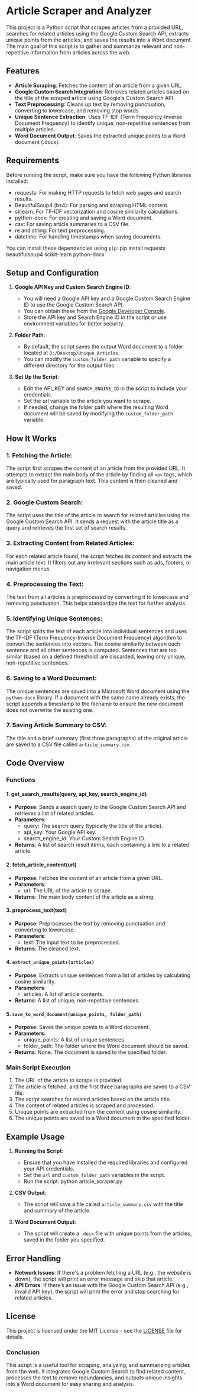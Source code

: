 # Article Scraper and Analyzer

This project is a Python script that scrapes articles from a provided URL, searches for related articles using the Google Custom Search API, extracts unique points from the articles, and saves the results into a Word document. The main goal of this script is to gather and summarize relevant and non-repetitive information from articles across the web.

## Features

- **Article Scraping**: Fetches the content of an article from a given URL.
- **Google Custom Search Integration**: Retrieves related articles based on the title of the scraped article using Google's Custom Search API.
- **Text Preprocessing**: Cleans up text by removing punctuation, converting to lowercase, and removing stop words.
- **Unique Sentence Extraction**: Uses TF-IDF (Term Frequency-Inverse Document Frequency) to identify unique, non-repetitive sentences from multiple articles.
- **Word Document Output**: Saves the extracted unique points to a Word document (.docx).

## Requirements

Before running the script, make sure you have the following Python libraries installed:

- requests: For making HTTP requests to fetch web pages and search results.
- BeautifulSoup4 (bs4): For parsing and scraping HTML content.
- sklearn: For TF-IDF vectorization and cosine similarity calculations.
- python-docx: For creating and saving a Word document.
- csv: For saving article summaries to a CSV file.
- re and string: For text preprocessing.
- datetime: For handling timestamps when saving documents.

You can install these dependencies using `pip`:
pip install requests beautifulsoup4 scikit-learn python-docx


## Setup and Configuration

1. **Google API Key and Custom Search Engine ID**:
   - You will need a Google API key and a Google Custom Search Engine ID to use the Google Custom Search API.
   - You can obtain these from the [Google Developer Console](https://console.developers.google.com/).
   - Store the API key and Search Engine ID in the script or use environment variables for better security.

2. **Folder Path**:
   - By default, the script saves the output Word document to a folder located at `D:/Desktop/Unique_Articles`. 
   - You can modify the `custom_folder_path` variable to specify a different directory for the output files.
   
3. **Set Up the Script**:
   - Edit the API_KEY and `SEARCH_ENGINE_ID` in the script to include your credentials.
   - Set the url variable to the article you want to scrape.
   - If needed, change the folder path where the resulting Word document will be saved by modifying the `custom_folder_path` variable.

## How It Works

### 1. **Fetching the Article**:
   The script first scrapes the content of an article from the provided URL. It attempts to extract the main body of the article by finding all `<p>` tags, which are typically used for paragraph text. This content is then cleaned and saved.

### 2. **Google Custom Search**:
   The script uses the title of the article to search for related articles using the Google Custom Search API. It sends a request with the article title as a query and retrieves the first set of search results.

### 3. **Extracting Content from Related Articles**:
   For each related article found, the script fetches its content and extracts the main article text. It filters out any irrelevant sections such as ads, footers, or navigation menus.

### 4. **Preprocessing the Text**:
   The text from all articles is preprocessed by converting it to lowercase and removing punctuation. This helps standardize the text for further analysis.

### 5. **Identifying Unique Sentences**:
   The script splits the text of each article into individual sentences and uses the TF-IDF (Term Frequency-Inverse Document Frequency) algorithm to convert the sentences into vectors. The cosine similarity between each sentence and all other sentences is computed. Sentences that are too similar (based on a defined threshold) are discarded, leaving only unique, non-repetitive sentences.

### 6. **Saving to a Word Document**:
   The unique sentences are saved into a Microsoft Word document using the `python-docx` library. If a document with the same name already exists, the script appends a timestamp to the filename to ensure the new document does not overwrite the existing one.

### 7. **Saving Article Summary to CSV**:
   The title and a brief summary (first three paragraphs) of the original article are saved to a CSV file called `article_summary.csv`.

## Code Overview

### Functions

#### 1. get_search_results(query, api_key, search_engine_id)
   - **Purpose**: Sends a search query to the Google Custom Search API and retrieves a list of related articles.
   - **Parameters**:
     - query: The search query (typically the title of the article).
     - api_key: Your Google API key.
     - search_engine_id: Your Custom Search Engine ID.
   - **Returns**: A list of search result items, each containing a link to a related article.

#### 2. fetch_article_content(url)
   - **Purpose**: Fetches the content of an article from a given URL.
   - **Parameters**:
     - url: The URL of the article to scrape.
   - **Returns**: The main body content of the article as a string.

#### 3. preprocess_text(text)
   - **Purpose**: Preprocesses the text by removing punctuation and converting to lowercase.
   - **Parameters**:
     - text: The input text to be preprocessed.
   - **Returns**: The cleaned text.

#### 4. `extract_unique_points(articles)`
   - **Purpose**: Extracts unique sentences from a list of articles by calculating cosine similarity.
   - **Parameters**:
     - articles: A list of article contents.
   - **Returns**: A list of unique, non-repetitive sentences.

#### 5. `save_to_word_document(unique_points, folder_path)`
   - **Purpose**: Saves the unique points to a Word document.
   - **Parameters**:
     - unique_points: A list of unique sentences.
     - folder_path: The folder where the Word document should be saved.
   - **Returns**: None. The document is saved to the specified folder.

### Main Script Execution

1. The URL of the article to scrape is provided.
2. The article is fetched, and the first three paragraphs are saved to a CSV file.
3. The script searches for related articles based on the article title.
4. The content of related articles is scraped and processed.
5. Unique points are extracted from the content using cosine similarity.
6. The unique points are saved to a Word document in the specified folder.

## Example Usage

1. **Running the Script**:
   - Ensure that you have installed the required libraries and configured your API credentials.
   - Set the `url` and `custom_folder_path` variables in the script.
   - Run the script:
     python article_scraper.py
   

2. **CSV Output**:
   - The script will save a file called `article_summary.csv` with the title and summary of the article.

3. **Word Document Output**:
   - The script will create a `.docx` file with unique points from the articles, saved in the folder you specified.

## Error Handling

- **Network Issues**: If there's a problem fetching a URL (e.g., the website is down), the script will print an error message and skip that article.
- **API Errors**: If there’s an issue with the Google Custom Search API (e.g., invalid API key), the script will print the error and stop searching for related articles.

## License

This project is licensed under the MIT License - see the [LICENSE](LICENSE) file for details.

### Conclusion

This script is a useful tool for scraping, analyzing, and summarizing articles from the web. It integrates Google Custom Search to find related content, processes the text to remove redundancies, and outputs unique insights into a Word document for easy sharing and analysis.
